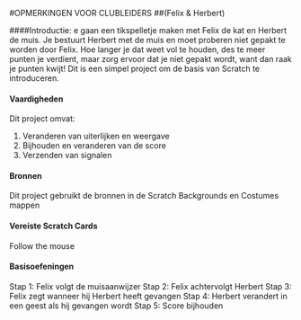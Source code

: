 #OPMERKINGEN VOOR CLUBLEIDERS##(Felix & Herbert)####Introductie:e gaan een tikspelletje maken met Felix de kat en Herbert de muis. Je bestuurt Herbert met de muis en moet proberen niet gepakt te worden door Felix. Hoe langer je dat weet vol te houden, des te meer punten je verdient, maar zorg ervoor dat je niet gepakt wordt, want dan raak je punten kwijt! Dit is een simpel project om de basis van Scratch te introduceren.#### VaardighedenDit project omvat:1. Veranderen van uiterlijken en weergave2. Bijhouden en veranderen van de score3. Verzenden van signalen#### BronnenDit project gebruikt de bronnen in de Scratch Backgrounds en Costumes mappen#### Vereiste Scratch CardsFollow the mouse#### BasisoefeningenStap 1: Felix volgt de muisaanwijzerStap 2: Felix achtervolgt HerbertStap 3: Felix zegt wanneer hij Herbert heeft gevangenStap 4: Herbert verandert in een geest als hij gevangen wordtStap 5: Score bijhouden